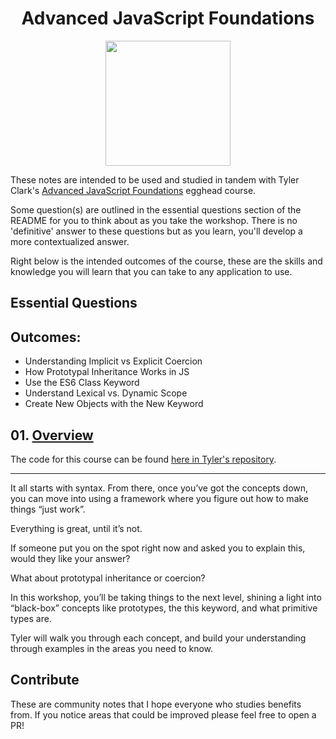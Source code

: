 <h1 align="center"><a href="https://egghead.io/courses/advanced-javascript-foundations"></a>Advanced JavaScript Foundations</h1>

<p align="center"><img src="https://d2eip9sf3oo6c2.cloudfront.net/series/square_covers/000/000/353/full/foundation.png" width="200"></p>

These notes are intended to be used and studied in tandem with Tyler Clark's [Advanced JavaScript Foundations](https://egghead.io/courses/advanced-javascript-foundations) egghead course.

Some question(s) are outlined in the essential questions section of the README for you to think about as you take the workshop. There is no 'definitive' answer to these questions but as you learn, you'll develop a more contextualized answer.

Right below is the intended outcomes of the course, these are the skills and knowledge you will learn that you can take to any application to use.

## Essential Questions

    

## Outcomes:
- Understanding Implicit vs Explicit Coercion
- How Prototypal Inheritance Works in JS
- Use the ES6 Class Keyword
- Understand Lexical vs. Dynamic Scope
- Create New Objects with the New Keyword

## 01. [Overview](https://egghead.io/courses/advanced-javascript-foundations)

The code for this course can be found [here in Tyler's repository](https://github.com/twclark0/advanced-javascript-fundamentals).

---

It all starts with syntax. From there, once you’ve got the concepts down, you can move into using a framework where you figure out how to make things “just work”.

Everything is great, until it’s not.

If someone put you on the spot right now and asked you to explain this, would they like your answer?

What about prototypal inheritance or coercion?

In this workshop, you’ll be taking things to the next level, shining a light into “black-box” concepts like prototypes, the this keyword, and what primitive types are.

Tyler will walk you through each concept, and build your understanding through examples in the areas you need to know.

## Contribute
These are community notes that I hope everyone who studies benefits from. If you notice areas that could be improved please feel free to open a PR!

